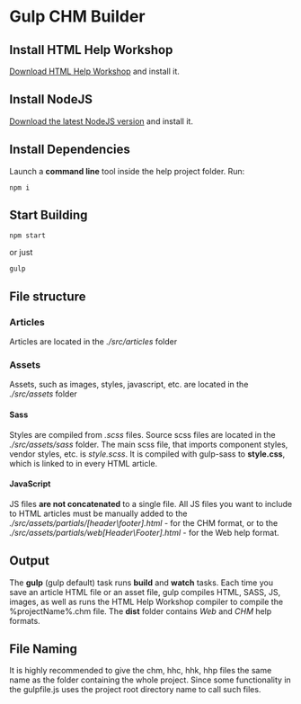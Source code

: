 # Gulp CHM Builder
## Install HTML Help Workshop
[Download HTML Help Workshop](https://www.microsoft.com/en-us/download/details.aspx?id=21138) and install it.
## Install NodeJS
[Download the latest NodeJS version](https://nodejs.org/uk/download/) and install it. 
## Install Dependencies
Launch a **command line** tool inside the help project folder. Run:
```
npm i
```
## Start Building
```
npm start
```
or just
```
gulp
```
## File structure
### Articles
Articles are located in the *./src/articles* folder
### Assets
Assets, such as images, styles, javascript, etc. are located in the *./src/assets* folder
#### Sass
Styles are compiled from *.scss* files. Source scss files are located in the *./src/assets/sass* folder.
The main scss file, that imports component styles, vendor styles, etc. is *style.scss*. It is compiled with gulp-sass to **style.css**, which is linked to in every HTML article.
#### JavaScript
JS files **are not concatenated** to a single file. All JS files you want to include to HTML articles must be manually added to the *./src/assets/partials/[header\footer].html* - for the CHM format, or to the *./src/assets/partials/web[Header\Footer].html* - for the Web help format.
## Output
The **gulp** (gulp default) task runs **build** and **watch** tasks. Each time you save an article HTML file or an asset file, gulp compiles HTML, SASS, JS, images, as well as runs the HTML Help Workshop compiler to compile the %projectName%.chm file. 
The **dist** folder contains *Web* and *CHM* help formats. 
## File Naming
It is highly recommended to give the chm, hhc, hhk, hhp files the same name as the folder containing the whole project. Since some functionality in the gulpfile.js uses the project root directory name to call such files. 